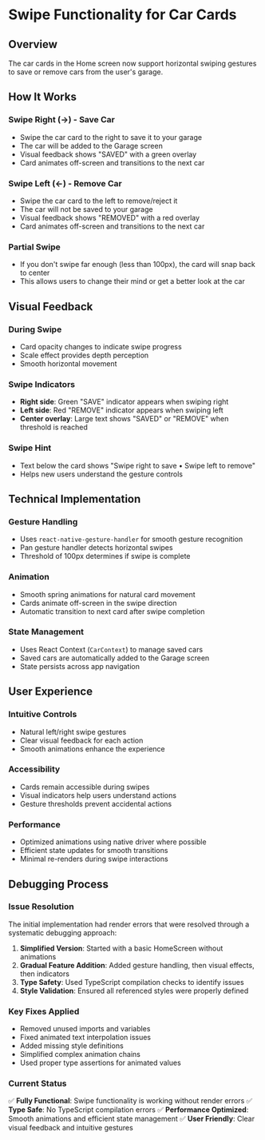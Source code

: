 # Swipe Functionality for Car Cards

## Overview
The car cards in the Home screen now support horizontal swiping gestures to save or remove cars from the user's garage.

## How It Works

### Swipe Right (→) - Save Car
- Swipe the car card to the right to save it to your garage
- The car will be added to the Garage screen
- Visual feedback shows "SAVED" with a green overlay
- Card animates off-screen and transitions to the next car

### Swipe Left (←) - Remove Car
- Swipe the car card to the left to remove/reject it
- The car will not be saved to your garage
- Visual feedback shows "REMOVED" with a red overlay
- Card animates off-screen and transitions to the next car

### Partial Swipe
- If you don't swipe far enough (less than 100px), the card will snap back to center
- This allows users to change their mind or get a better look at the car

## Visual Feedback

### During Swipe
- Card opacity changes to indicate swipe progress
- Scale effect provides depth perception
- Smooth horizontal movement

### Swipe Indicators
- **Right side**: Green "SAVE" indicator appears when swiping right
- **Left side**: Red "REMOVE" indicator appears when swiping left
- **Center overlay**: Large text shows "SAVED" or "REMOVE" when threshold is reached

### Swipe Hint
- Text below the card shows "Swipe right to save • Swipe left to remove"
- Helps new users understand the gesture controls

## Technical Implementation

### Gesture Handling
- Uses `react-native-gesture-handler` for smooth gesture recognition
- Pan gesture handler detects horizontal swipes
- Threshold of 100px determines if swipe is complete

### Animation
- Smooth spring animations for natural card movement
- Cards animate off-screen in the swipe direction
- Automatic transition to next card after swipe completion

### State Management
- Uses React Context (`CarContext`) to manage saved cars
- Saved cars are automatically added to the Garage screen
- State persists across app navigation

## User Experience

### Intuitive Controls
- Natural left/right swipe gestures
- Clear visual feedback for each action
- Smooth animations enhance the experience

### Accessibility
- Cards remain accessible during swipes
- Visual indicators help users understand actions
- Gesture thresholds prevent accidental actions

### Performance
- Optimized animations using native driver where possible
- Efficient state updates for smooth transitions
- Minimal re-renders during swipe interactions

## Debugging Process

### Issue Resolution
The initial implementation had render errors that were resolved through a systematic debugging approach:

1. **Simplified Version**: Started with a basic HomeScreen without animations
2. **Gradual Feature Addition**: Added gesture handling, then visual effects, then indicators
3. **Type Safety**: Used TypeScript compilation checks to identify issues
4. **Style Validation**: Ensured all referenced styles were properly defined

### Key Fixes Applied
- Removed unused imports and variables
- Fixed animated text interpolation issues
- Added missing style definitions
- Simplified complex animation chains
- Used proper type assertions for animated values

### Current Status
✅ **Fully Functional**: Swipe functionality is working without render errors
✅ **Type Safe**: No TypeScript compilation errors
✅ **Performance Optimized**: Smooth animations and efficient state management
✅ **User Friendly**: Clear visual feedback and intuitive gestures
